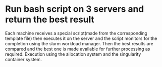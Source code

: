 # Run bash script on 3 servers and return the best result 
Each machine receives a special script(made from the corresponding template file) then executes it on the server and the script monitors for the completion using the slurm workload manager. Then the best results are compared and the best one is made available for further processing as required. 
Execution using the allocation system and the singularity container system.
